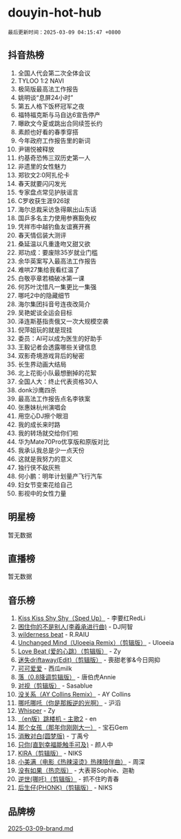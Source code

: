 # douyin-hot-hub

`最后更新时间：2025-03-09 04:15:47 +0800`

## 抖音热榜

1. 全国人代会第二次全体会议
1. TYLOO 1:2 NAVI
1. 极简版最高法工作报告
1. 姚明谈“息屏24小时”
1. 第五人格下饭杯冠军之夜
1. 福特福克斯与马自达6宣告停产
1. 曝欧文今夏或跳出合同续签长约
1. 素颜也好看的春季穿搭
1. 今年政府工作报告里的新词
1. 尹锡悦被释放
1. 约基奇恐怖三双历史第一人
1. 非遗里的女性魅力
1. 郑钦文2:0阿扎伦卡
1. 春天就要闪闪发光
1. 专家盘点常见护肤谣言
1. C罗收获生涯926球
1. 海尔总裁采访急得飙出山东话
1. 国乒多名主力使用参赛豁免权
1. 凭祥市中越钓鱼友谊赛开赛
1. 春天情侣装大测评
1. 桑延温以凡重逢吻又甜又欲
1. 郑功成：要废除35岁就业门槛
1. 余华英案写入最高法工作报告
1. 难哄27集给我看红温了
1. 白敬亭章若楠破冰第一课
1. 何苏叶沈惜凡一集更比一集强
1. 哪吒2中的隐藏细节
1. 海尔集团抖音号连夜改简介
1. 吴艳妮谈全运会目标
1. 泽连斯基指责俄又一次大规模空袭
1. 倪萍姐玩的就是现挂
1. 委员：AI可以成为医生的好助手
1. 王毅记者会透露哪些关键信息
1. 双影奇境游戏背后的秘密
1. 长生界动画大结局
1. 北上花街小队最想删掉的花絮
1. 全国人大：终止代表资格30人
1. donk沙鹰四杀
1. 最高法工作报告点名李铁案
1. 张惠妹杭州演唱会
1. 用空心DJ擦个眼泪
1. 我的成长来时路
1. 我的转场就交给你们啦
1. 华为Mate70Pro优享版和原版对比
1. 我承认我总是少一点天份
1. 这就是我努力的意义
1. 独行侠不敌灰熊
1. 何小鹏：明年计划量产飞行汽车
1. 妇女节变束花给自己
1. 影视中的女性力量

## 明星榜

暂无数据

## 直播榜

暂无数据

## 音乐榜

1. [Kiss Kiss Shy Shy（Sped Up）](https://sf3-cdn-tos.douyinstatic.com/obj/tos-cn-ve-2774/oYpXDAeGgQK0zfPaji7iKUixpCXFGILeLGmvYA) - 李要红RedLi
1. [困住你的不是别人(李羲承进行曲)](https://sf3-cdn-tos.douyinstatic.com/obj/tos-cn-ve-2774/okWrrVL1iQGZbfHVeCPAe7IaerYfM2jEQi5mNI) - DJ阿智
1. [wilderness beat](https://sf3-cdn-tos.douyinstatic.com/obj/tos-cn-ve-2774/o0oBmODSFCpfFdLRGzAAFC2ah9AIMEQfAOueVE) - R.RAIU
1. [Unchanged Mind（Uloeeia Remix）（剪辑版）](https://sf3-cdn-tos.douyinstatic.com/obj/tos-cn-ve-2774/oIHYu1YfsziJqmggAqBsXOiiI2Y1QB6I61RsMW) - Uloeeia
1. [Love Beat  (爱的心跳）（剪辑版）](https://sf3-cdn-tos.douyinstatic.com/obj/tos-cn-ve-2774/oUlARwvEINIisZ9nCnKMZiYFGfCCYLtDADDBge) - Zy
1. [迷失driftaway(Edit)（剪辑版）](https://sf3-cdn-tos.douyinstatic.com/obj/tos-cn-ve-2774/ogaa1xGNeFO6FCaMgO8PzzAceEI4fBLDMi15H3) - 喪甜老爹&今日网抑
1. [可可爱爱](https://sf3-cdn-tos.douyinstatic.com/obj/tos-cn-ve-2774/0deb1e75aea643b9927ba26aaafa29dd) - 西瓜milk
1. [落（0.8降调剪辑版）](https://sf3-cdn-tos.douyinstatic.com/obj/tos-cn-ve-2774/ociN0WUv3APijBYr6DUmAHmdkZ5MjM6gIF3iA) - 唐伯虎Annie
1. [对视（剪辑版）](https://sf5-hl-cdn-tos.douyinstatic.com/obj/tos-cn-ve-2774/ogKtIhiB0WfAa18F9z3uWODMtZi2ysB1VuAIsQ) - Sasablue
1. [没关系（AY Collins Remix）](https://sf3-cdn-tos.douyinstatic.com/obj/tos-cn-ve-2774/oIBbI5Ghw4zdUCQMJrDEFaAQilZP3EIDSi7MW) - AY Collins
1. [哪吒哪吒（你是那叛逆的光啊）](https://sf3-cdn-tos.douyinstatic.com/obj/tos-cn-ve-2774/oUkQCgCDnBanFehFEFQDxCQntAOIfp9gyZYFVo) - 沪滔
1. [Whisper](https://sf3-cdn-tos.douyinstatic.com/obj/tos-cn-ve-2774/oEeYKDxIDCFuArkftgkGqCnG7xZtRC2rEMKBQi) - Zy
1. [（en版）跳楼机 - 主歌2](https://sf3-cdn-tos.douyinstatic.com/obj/tos-cn-ve-2774/oklN6GvgQ2L8DpPeaAGf1gPeyKzjXFwHIwoCZv) - en
1. [那个女孩（那年你刚刚大一）](https://sf3-cdn-tos.douyinstatic.com/obj/tos-cn-ve-2774/o4IZw7TlivwiBBBMA2rIgWrGNIrjFroh6bPqQ) - 宝石Gem
1. [消散对白(圆梦版)](https://sf3-cdn-tos.douyinstatic.com/obj/tos-cn-ve-2774/og4jB5I5IizzoZVAAAzWgBMAsMDWoArfwBOiFs) - 丁禹兮
1. [只你(直到幸福能触手可及)](https://sf3-cdn-tos.douyinstatic.com/obj/tos-cn-ve-2774/o0lBkRDzFTeaVSUz3ZZSCBVtZ5DIMQGfgmEAuE) - 颜人中
1. [KIRA（剪辑版）](https://sf5-hl-cdn-tos.douyinstatic.com/obj/tos-cn-ve-2774/o0Bq3TvdHqOfzihWrHyABMociuMA3Inwsbx9Wi) - NIKS
1. [小美满（电影《热辣滚烫》热辣陪伴曲）](https://sf3-cdn-tos.douyinstatic.com/obj/tos-cn-ve-2774/o0GAn2lSgfZIDUgtevCGDQYnFg4CwnrBaxbTZL) - 周深
1. [没有如果（热恋版）](https://sf3-cdn-tos.douyinstatic.com/obj/tos-cn-ve-2774/o4iETqbxIThtCXlBeV0DfAhZsbCFGhagYupnMx) - 大表哥Sophie、迦勒
1. [逆世(哪吒)（剪辑版）](https://sf5-hl-cdn-tos.douyinstatic.com/obj/tos-cn-ve-2774/oMIEZAfEogrLnzfDWMBiZKCWuXIUFLtRDsOFWs) - 抓不住旳青春
1. [后生仔(PHONK)（剪辑版）](https://sf3-cdn-tos.douyinstatic.com/obj/tos-cn-ve-2774/o0TzmfumdQAJ1aGG9F5LfTXIYeGcqYKRPAeFdJ) - NIKS

## 品牌榜

[2025-03-09-brand.md](2025-03-09-brand.md)
